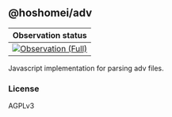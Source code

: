 ## @hoshomei/adv

| Observation status                              |
| ----------------------------------------------- |
| [![Observation (Full)][obs_badge_url]][obs_url] |

Javascript implementation for parsing adv files.

### License

AGPLv3

[obs_badge_url]: https://github.com/hoshimei/adv/actions/workflows/observe_full.yml/badge.svg
[obs_url]: https://github.com/hoshimei/adv/actions/workflows/observe_full.yml